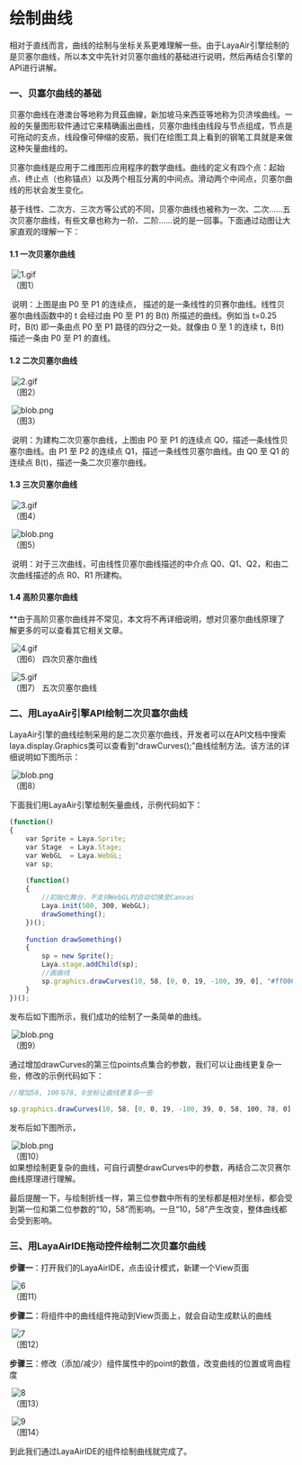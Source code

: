 # 绘制曲线



​        相对于直线而言，曲线的绘制与坐标关系更难理解一些。由于LayaAir引擎绘制的是贝塞尔曲线，所以本文中先针对贝塞尔曲线的基础进行说明，然后再结合引擎的API进行讲解。



### **一、贝塞尔曲线的基础**

​        贝塞尔曲线在港澳台等地称为貝茲曲線，新加坡马来西亚等地称为贝济埃曲线。一般的矢量图形软件通过它来精确画出曲线，贝塞尔曲线由线段与节点组成，节点是可拖动的支点，线段像可伸缩的皮筋，我们在绘图工具上看到的钢笔工具就是来做这种矢量曲线的。

​        贝塞尔曲线是应用于二维图形应用程序的数学曲线。曲线的定义有四个点：起始点、终止点（也称锚点）以及两个相互分离的中间点。滑动两个中间点，贝塞尔曲线的形状会发生变化。

​       基于线性、二次方、三次方等公式的不同，贝塞尔曲线也被称为一次、二次……五次贝塞尔曲线，有些文章也称为一阶、二阶……说的是一回事。下面通过动图让大家直观的理解一下：

#### **1.1 一次贝塞尔曲线**

​        ![1.gif](gif/1.gif)<br/>
​   	（图1）  

​        说明：上图是由 P0 至 P1 的连续点， 描述的是一条线性的贝赛尔曲线。线性贝塞尔曲线函数中的 t 会经过由 P0 至 P1 的 B(t) 所描述的曲线。例如当 t=0.25 时，B(t) 即一条由点 P0 至 P1 路径的四分之一处。就像由 0 至 1 的连续 t，B(t) 描述一条由 P0 至 P1 的直线。

#### **1.2 二次贝塞尔曲线**

​        ![2.gif](gif/2.gif)<br/>
​   	（图2）  

​      ![blob.png](img/1.png)<br/>
​   	（图3）  

​        说明：为建构二次贝塞尔曲线，上图由 P0 至 P1 的连续点 Q0，描述一条线性贝塞尔曲线。由 P1 至 P2 的连续点 Q1，描述一条线性贝塞尔曲线。由 Q0 至 Q1 的连续点 B(t)，描述一条二次贝塞尔曲线。

#### **1.3 三次贝塞尔曲线**

​        ![3.gif](gif/3.gif)<br/>
​   	（图4）  

​          ![blob.png](img/2.png)<br/>
​   	（图5）  

​        说明：对于三次曲线，可由线性贝塞尔曲线描述的中介点 Q0、Q1、Q2，和由二次曲线描述的点 R0、R1 所建构。

#### **1.4 高阶贝塞尔曲线**

**由于高阶贝塞尔曲线并不常见，本文将不再详细说明，想对贝塞尔曲线原理了解更多的可以查看其它相关文章。

​        ![4.gif](gif/4.gif)<br/>
​   	（图6）  四次贝塞尔曲线

​        ![5.gif](gif/5.gif)<br/>
​   	（图7） 五次贝塞尔曲线



### **二、用LayaAir引擎API绘制二次贝塞尔曲线**

​        LayaAir引擎的曲线绘制采用的是二次贝塞尔曲线，开发者可以在API文档中搜索laya.display.Graphics类可以查看到“drawCurves();”曲线绘制方法。该方法的详细说明如下图所示：

​        ![blob.png](img/3.png)<br/>
​   	（图8）  

下面我们用LayaAir引擎绘制矢量曲线，示例代码如下：

```javascript
(function()
{
    var Sprite = Laya.Sprite;
    var Stage  = Laya.Stage;
    var WebGL  = Laya.WebGL;
    var sp;
 
    (function()
    {
        //初始化舞台，不支持WebGL时自动切换至Canvas
        Laya.init(500, 300, WebGL);
        drawSomething();
    })();
 
    function drawSomething()
    {
        sp = new Sprite();
        Laya.stage.addChild(sp);
        //画曲线
        sp.graphics.drawCurves(10, 58, [0, 0, 19, -100, 39, 0], "#ff0000", 3);
    }
})();
```

发布后如下图所示，我们成功的绘制了一条简单的曲线。

​        ![blob.png](img/4.png)<br/>
​   	（图9）  

通过增加drawCurves的第三位points点集合的参数，我们可以让曲线更复杂一些，修改的示例代码如下：

```javascript
//增加58, 100与78, 0坐标让曲线更复杂一些
   
sp.graphics.drawCurves(10, 58, [0, 0, 19, -100, 39, 0, 58, 100, 78, 0], "#ff0000", 3);
```

发布后如下图所示，

​        ![blob.png](img/5.png)<br/>
​   	（图10）  
如果想绘制更复杂的曲线，可自行调整drawCurves中的参数，再结合二次贝赛尔曲线原理进行理解。

最后提醒一下，与绘制折线一样，第三位参数中所有的坐标都是相对坐标，都会受到第一位和第二位参数的“10，58”而影响。一旦“10，58”产生改变，整体曲线都会受到影响。



### 三、用LayaAirIDE拖动控件绘制二次贝塞尔曲线

​	**步骤一**：打开我们的LayaAirIDE，点击设计模式，新建一个View页面

​	![6](img/6.png)<br/>
​   	（图11）  

**步骤二**：将组件中的曲线组件拖动到View页面上，就会自动生成默认的曲线

​	![7](img/7.png)<br/>
​   	（图12）  

**步骤三**：修改（添加/减少）组件属性中的point的数值，改变曲线的位置或弯曲程度

​   	![8](img/8.png)<br/>
​   	（图13）  

​   	![9](img/9.png)<br/>
​   	（图14）  

到此我们通过LayaAirIDE的组件绘制曲线就完成了。